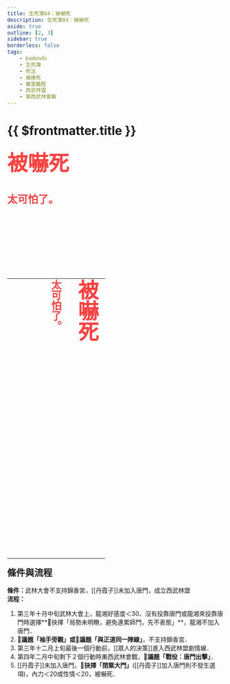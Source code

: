 ```yaml
---
title: 生死簿84：被嚇死
description: 生死簿84：被嚇死
aside: true
outline: [2, 3]
sidebar: true
borderless: false
tags:
    - badends
    - 生死簿
    - 死法
    - 被揍死
    - 萬里鵬程
    - 西武林盟
    - 東西武林會戰
---
```


# {{ $frontmatter.title }}



<font size="7" color="#f94241"><strong>被嚇死</strong></font><br>
<br>
<br>
<font size="5" color="#ef4747">
<strong>
太可怕了。<br>
<br>
<br>
<br>
</strong>
</font>
<br>
<br>
<br>
<table align=left vertical-align=top>
    <tr>
        <td style="height:650px; vertical-align: top;">
          <span style="writing-mode: tb-rl; webkit-writing-mode: vertical-rl; writing-mode: vertical-rl;">
            <font size="7" color="#f94241"><strong>被嚇死</strong></font>
            <br>
            <br>
            <font size="5" color="#ef4747">
            <strong>
            太可怕了。<br>
            <br>
            <br>
            <br>
            </strong>
            </font>
          </span>
        </td>
    </tr>
</table>

## 條件與流程

<b>條件：</b>武林大會不支持錦香宮，[[丹霞子]]未加入唐門，成立西武林盟<br>
<b>流程：</b><br>

1. 第三年十月中旬武林大會上，<Girl8Icon>龍湘</Girl8Icon>好感度＜30、沒有投靠唐門或<Girl8Icon>龍湘</Girl8Icon>來投靠唐門時選擇**📖抉擇「局勢未明瞭，避免連累師門，先不表態」**，<Girl8Icon>龍湘</Girl8Icon>不加入唐門．
2. **📜議題「袖手旁觀」**或**📜議題「與正道同一陣線」**，不支持錦香宮．
3. 第三年十二月上旬最後一個行動前，[[眾人的決策]]進入西武林盟劇情線．
4. 第四年二月中旬剩下２個行動時東西武林會戰，**📜議題「戰役：唐門出擊」**．
5. [[丹霞子]]未加入唐門，**📖抉擇「閉緊大門」**([[丹霞子]]加入唐門則不發生選項)，內力＜20或性情＜20，被嚇死．
